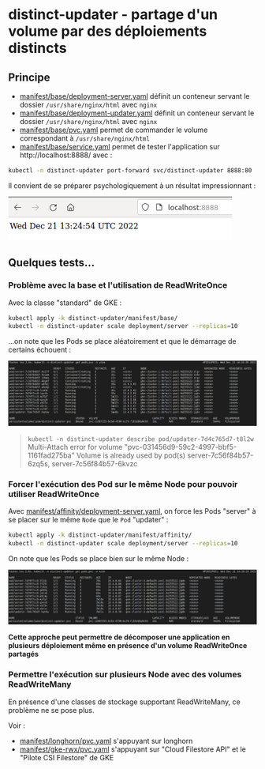 # distinct-updater - partage d'un volume par des déploiements distincts

## Principe

* [manifest/base/deployment-server.yaml](manifest/base/deployment-server.yaml) définit un conteneur servant le dossier `/usr/share/nginx/html` avec `nginx`
* [manifest/base/deployment-updater.yaml](manifest/base/deployment-updater.yaml) définit un conteneur servant le dossier `/usr/share/nginx/html` avec `nginx`
* [manifest/base/pvc.yaml](manifest/base/pvc.yaml) permet de commander le volume correspondant à `/usr/share/nginx/html`
* [manifest/base/service.yaml](manifest/base/service.yaml) permet de tester l'application sur http://localhost:8888/ avec :

```bash
kubectl -n distinct-updater port-forward svc/distinct-updater 8888:80
```

Il convient de se préparer psychologiquement à un résultat impressionnant :

![docs/distinct-updater.png](docs/distinct-updater.png)

## Quelques tests...

### Problème avec la base et l'utilisation de ReadWriteOnce

Avec la classe "standard" de GKE :

```bash
kubectl apply -k distinct-updater/manifest/base/
kubectl -n distinct-updater scale deployment/server --replicas=10
```

...on note que les Pods se place aléatoirement et que le démarrage de certains échouent :

![docs/distinct-updater-base.png](docs/distinct-updater-base.png)

> `kubectl -n distinct-updater describe pod/updater-7d4c765d7-t8l2w`
> Multi-Attach error for volume "pvc-031456d9-59c2-4997-bbf5-1161fad275ba" Volume is already used by pod(s) server-7c56f84b57-6zq5s, server-7c56f84b57-6kvzc


### Forcer l'exécution des Pod sur le même Node pour pouvoir utiliser ReadWriteOnce

Avec [manifest/affinity/deployment-server.yaml](manifest/affinity/deployment-server.yaml), on force les Pods "server" à se placer sur le même `Node` que le `Pod` "updater" :

```bash
kubectl apply -k distinct-updater/manifest/affinity/
kubectl -n distinct-updater scale deployment/server --replicas=10
```

On note que les Pods se place bien sur le même Node :

![docs/distinct-updater-affinity.png](docs/distinct-updater-affinity.png)

**Cette approche peut permettre de décomposer une application en plusieurs déploiement même en présence d'un volume ReadWriteOnce partagés**


### Permettre l'exécution sur plusieurs Node avec des volumes ReadWriteMany

En présence d'une classes de stockage supportant ReadWriteMany, ce problème ne se pose plus.

Voir :

* [manifest/longhorn/pvc.yaml](manifest/longhorn/pvc.yaml) s'appuyant sur longhorn
* [manifest/gke-rwx/pvc.yaml](manifest/gke-rwx/pvc.yaml) s'appuyant sur "Cloud Filestore API" et le "Pilote CSI Filestore" de GKE



